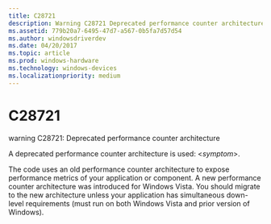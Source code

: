 ```yaml
---
title: C28721
description: Warning C28721 Deprecated performance counter architecture.
ms.assetid: 779b20a7-6495-47d7-a567-0b5fa7d57d54
ms.author: windowsdriverdev
ms.date: 04/20/2017
ms.topic: article
ms.prod: windows-hardware
ms.technology: windows-devices
ms.localizationpriority: medium
---
```


# C28721


warning C28721: Deprecated performance counter architecture

A deprecated performance counter architecture is used: &lt;*symptom*&gt;.

The code uses an old performance counter architecture to expose performance metrics of your application or component. A new performance counter architecture was introduced for Windows Vista. You should migrate to the new architecture unless your application has simultaneous down-level requirements (must run on both Windows Vista and prior version of Windows).

 

 






